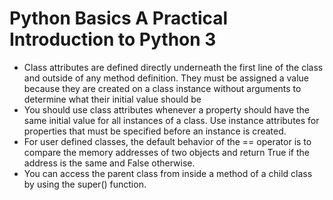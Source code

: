# Python Basics A Practical Introduction to Python 3
- Class attributes are defined directly underneath the first line of the class and outside of any method definition. They must be assigned a value because they are created on a class instance without arguments to determine what their initial value should be
- You should use class attributes whenever a property should have the same initial value for all instances of a class. Use instance attributes for properties that must be specified before an instance is created.
- For user defined classes, the default behavior of the == operator is to compare the memory addresses of two objects and return True if the address is the same and False otherwise.
- You can access the parent class from inside a method of a child class by using the super() function.
